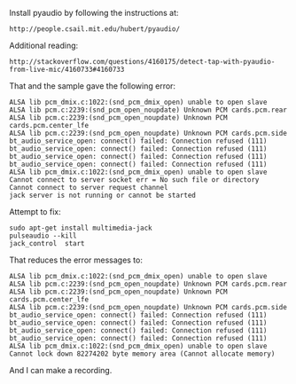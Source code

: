 Install pyaudio by following the instructions at:

	http://people.csail.mit.edu/hubert/pyaudio/

Additional reading:

	http://stackoverflow.com/questions/4160175/detect-tap-with-pyaudio-from-live-mic/4160733#4160733

That and the sample gave the following error:

	ALSA lib pcm_dmix.c:1022:(snd_pcm_dmix_open) unable to open slave
	ALSA lib pcm.c:2239:(snd_pcm_open_noupdate) Unknown PCM cards.pcm.rear
	ALSA lib pcm.c:2239:(snd_pcm_open_noupdate) Unknown PCM cards.pcm.center_lfe
	ALSA lib pcm.c:2239:(snd_pcm_open_noupdate) Unknown PCM cards.pcm.side
	bt_audio_service_open: connect() failed: Connection refused (111)
	bt_audio_service_open: connect() failed: Connection refused (111)
	bt_audio_service_open: connect() failed: Connection refused (111)
	bt_audio_service_open: connect() failed: Connection refused (111)
	ALSA lib pcm_dmix.c:1022:(snd_pcm_dmix_open) unable to open slave
	Cannot connect to server socket err = No such file or directory
	Cannot connect to server request channel
	jack server is not running or cannot be started

Attempt to fix:

	sudo apt-get install multimedia-jack
	pulseaudio --kill
	jack_control  start

That reduces the error messages to:

	ALSA lib pcm_dmix.c:1022:(snd_pcm_dmix_open) unable to open slave
	ALSA lib pcm.c:2239:(snd_pcm_open_noupdate) Unknown PCM cards.pcm.rear
	ALSA lib pcm.c:2239:(snd_pcm_open_noupdate) Unknown PCM cards.pcm.center_lfe
	ALSA lib pcm.c:2239:(snd_pcm_open_noupdate) Unknown PCM cards.pcm.side
	bt_audio_service_open: connect() failed: Connection refused (111)
	bt_audio_service_open: connect() failed: Connection refused (111)
	bt_audio_service_open: connect() failed: Connection refused (111)
	bt_audio_service_open: connect() failed: Connection refused (111)
	ALSA lib pcm_dmix.c:1022:(snd_pcm_dmix_open) unable to open slave
	Cannot lock down 82274202 byte memory area (Cannot allocate memory)

And I can make a recording.


